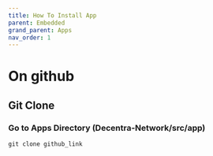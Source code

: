 ```yaml
---
title: How To Install App
parent: Embedded
grand_parent: Apps
nav_order: 1
---
```


# On github
## Git Clone
### Go to Apps Directory (Decentra-Network/src/app)
`git clone github_link`
